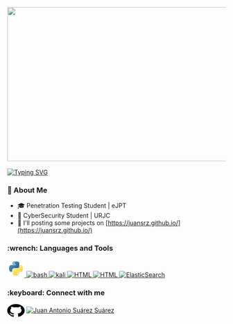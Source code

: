 <img src="https://media2.giphy.com/media/pOEbLRT4SwD35IELiQ/giphy.gif?cid=ecf05e47ct4yhk8pvu597tp5o2b6txvqwnxj0wrga3e93t9l&rid=giphy.gif&ct=g" height="356" width="1035">


<a href="https://git.io/typing-svg"><img src="https://readme-typing-svg.demolab.com?font=Fira+Code&size=23&duration=4000&pause=2000&center=true&vCenter=true&multiline=true&width=1100&height=70&lines=Hi+there+%F0%9F%91%8B%2C+I'm+Juan+Antonio+Suárez+Suárez;Cybersecurity+student+%7C+CTF+Player+%7C+Red+Team+%7C+eJPT" alt="Typing SVG" /></a>

### :bust_in_silhouette: About Me
  
- :mortar_board: Penetration Testing Student | eJPT
- :closed_book: CyberSecurity Student | URJC
- :pencil: I'll posting some projects on [https://juansrz.github.io/](https://juansrz.github.io/)

<h3 align="left">:wrench: Languages and Tools</h3>
<p align="left"> <a href="https://www.python.org" target="_blank" rel="noreferrer"> <img src="https://raw.githubusercontent.com/devicons/devicon/master/icons/python/python-original.svg" alt="python" width="40" height="40"/> </a> <a href="https://www.gnu.org/software/bash/" target="_blank" rel="noreferrer"> <img src="https://www.vectorlogo.zone/logos/gnu_bash/gnu_bash-icon.svg" alt="bash" width="40" height="40"/> </a> <a href="https://www.kali.org/" target="_blank" rel="noreferrer"> <img src="https://raw.githubusercontent.com/get-icon/geticon/master/icons/kali-dragon-icon.svg" alt="kali" width="40" height="40"/> </a> <a href="https://www.w3.org/standards/webdesign/htmlcss#whatcss" target="_blank" rel="noreferrer"> <img src="https://www.vectorlogo.zone/logos/w3_html5/w3_html5-icon.svg" alt="HTML" width="40" height="40"/> </a> <a href="https://www.w3.org/standards/webdesign/htmlcss#whatcss" target="_blank" rel="noreferrer"> <img src="https://www.vectorlogo.zone/logos/w3_css/w3_css-icon.svg" alt="HTML" width="40" height="40"/> </a> <a href="https://www.elastic.co/es/what-is/elasticsearch" target="_blank" rel="noreferrer"> <img src="https://www.vectorlogo.zone/logos/elastic/elastic-icon.svg" alt="ElasticSearch" width="40" height="40"/> </a> </p>

<h3 align="left">:keyboard: Connect with me</h3>
<p align="left">
<a href="https://github.com/juansrz" target="blank"><img align="center" src="https://raw.githubusercontent.com/FedericoManzano/bodystyle-iconos/master/svg/bs-github.svg" alt="juansrz" height="30" width="40" /></a>
<a href="https://www.linkedin.com/in/jasrz/" target="blank"><img align="center" src="https://raw.githubusercontent.com/rahuldkjain/github-profile-readme-generator/master/src/images/icons/Social/linked-in-alt.svg" alt="Juan Antonio Suárez Suárez" height="30" width="40" /></a>
</p>



